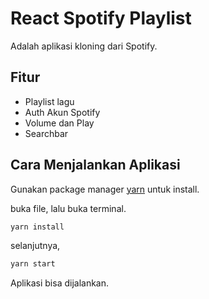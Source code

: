 # React Spotify Playlist 

Adalah aplikasi kloning dari Spotify.

## Fitur 

- Playlist lagu
- Auth Akun Spotify
- Volume dan Play
- Searchbar


## Cara Menjalankan Aplikasi

Gunakan package manager [yarn](https://yarnpkg.com/getting-started/install) untuk install.

buka file, lalu buka terminal.
```bash
yarn install
```
selanjutnya,
```bash
yarn start
```
Aplikasi bisa dijalankan.
